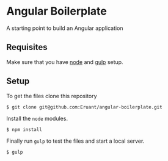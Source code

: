 # Angular Boilerplate

A starting point to build an Angular application

## Requisites

Make sure that you have [node][node] and [gulp][gulp] setup.

## Setup

To get the files clone this repository

``` shell
$ git clone git@github.com:Eruant/angular-boilerplate.git
```

Install the `node` modules.

``` shell
$ npm install
```

Finally run `gulp` to test the files and start a local server.

``` shell
$ gulp
```

[node]: http://nodejs.org/
[gulp]: http://gulpjs.com/
